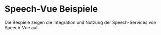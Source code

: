 # Speech-Vue Beispiele

Die Bespiele zeigen die Integration und Nutzung der Speech-Services von Speech-Vue auf.


